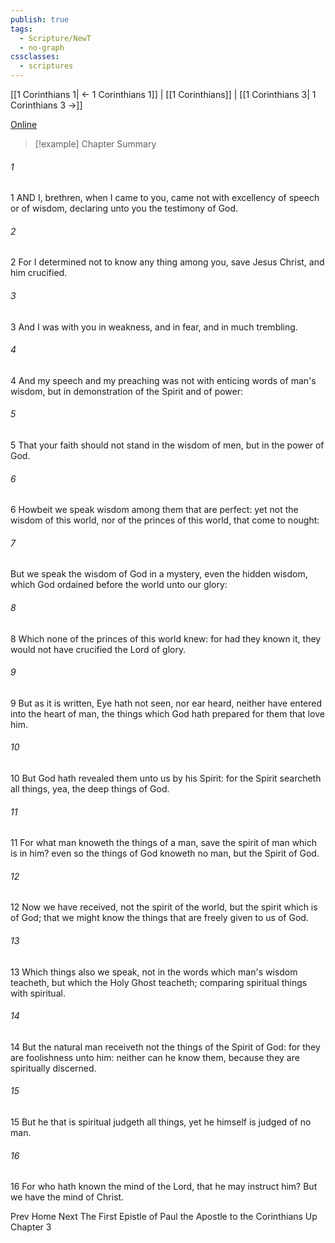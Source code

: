 ```yaml
---
publish: true
tags:
  - Scripture/NewT
  - no-graph
cssclasses:
  - scriptures
---
```

[[1 Corinthians 1| ← 1 Corinthians 1]] | [[1 Corinthians]] | [[1 Corinthians 3| 1 Corinthians 3 →]]

[Online](https://churchofjesuschrist.org/study/scriptures/nt/1-cor/2?lang=eng)

>[!example] Chapter Summary
>
###### 1
1 AND I, brethren, when I came to you, came not with excellency of speech or of wisdom, declaring unto you the testimony of God.
###### 2
2 For I determined not to know any thing among you, save Jesus Christ, and him crucified.
###### 3
3 And I was with you in weakness, and in fear, and in much trembling.
###### 4
4 And my speech and my preaching was not with enticing words of man's wisdom, but in demonstration of the Spirit and of power:
###### 5
5 That your faith should not stand in the wisdom of men, but in the power of God.
###### 6
6 Howbeit we speak wisdom among them that are perfect: yet not the wisdom of this world, nor of the princes of this world, that come to nought:
###### 7
But we speak the wisdom of God in a mystery, even the hidden wisdom, which God ordained before the world unto our glory:
###### 8
8 Which none of the princes of this world knew: for had they known it, they would not have crucified the Lord of glory.
###### 9
9 But as it is written, Eye hath not seen, nor ear heard, neither have entered into the heart of man, the things which God hath prepared for them that love him.
###### 10
10 But God hath revealed them unto us by his Spirit: for the Spirit searcheth all things, yea, the deep things of God.
###### 11
11 For what man knoweth the things of a man, save the spirit of man which is in him? even so the things of God knoweth no man, but the Spirit of God.
###### 12
12 Now we have received, not the spirit of the world, but the spirit which is of God; that we might know the things that are freely given to us of God.
###### 13
13 Which things also we speak, not in the words which man's wisdom teacheth, but which the Holy Ghost teacheth; comparing spiritual things with spiritual.
###### 14
14 But the natural man receiveth not the things of the Spirit of God: for they are foolishness unto him: neither can he know them, because they are spiritually discerned.
###### 15
15 But he that is spiritual judgeth all things, yet he himself is judged of no man.
###### 16
16 For who hath known the mind of the Lord, that he may instruct him? But we have the mind of Christ.

Prev
Home
Next
The First Epistle of Paul the Apostle to the Corinthians
Up
Chapter 3



